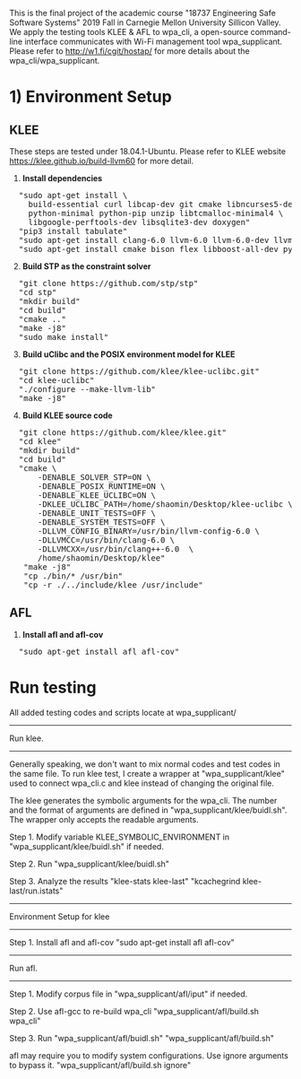 This is the final project of the academic course "18737 Engineering Safe Software Systems" 2019 Fall in 
Carnegie Mellon University Sillicon Valley. We apply the testing tools KLEE & AFL to wpa_cli, a open-source 
command-line interface communicates with Wi-Fi management tool wpa_supplicant. 
Please refer to http://w1.fi/cgit/hostap/ for more details about the wpa_cli/wpa_supplicant.


# 1) Environment Setup
## KLEE

These steps are tested under 18.04.1-Ubuntu.
Please refer to KLEE website https://klee.github.io/build-llvm60 for more detail.

1. **Install dependencies** 

<pre>
  "sudo apt-get install \
    build-essential curl libcap-dev git cmake libncurses5-dev \
    python-minimal python-pip unzip libtcmalloc-minimal4 \
    libgoogle-perftools-dev libsqlite3-dev doxygen"
  "pip3 install tabulate"
  "sudo apt-get install clang-6.0 llvm-6.0 llvm-6.0-dev llvm-6.0-tools"
  "sudo apt-get install cmake bison flex libboost-all-dev python perl minisat"
</pre>

2. **Build STP as the constraint solver**

<pre>
  "git clone https://github.com/stp/stp"
  "cd stp"
  "mkdir build"
  "cd build"
  "cmake .."
  "make -j8"
  "sudo make install"
</pre>

3. **Build uClibc and the POSIX environment model for KLEE**

<pre>
  "git clone https://github.com/klee/klee-uclibc.git"
  "cd klee-uclibc"  
  "./configure --make-llvm-lib"
  "make -j8"
</pre>

4. **Build KLEE source code**

<pre>
  "git clone https://github.com/klee/klee.git"
  "cd klee"
  "mkdir build"
  "cd build"
  "cmake \
      -DENABLE_SOLVER_STP=ON \
      -DENABLE_POSIX_RUNTIME=ON \
      -DENABLE_KLEE_UCLIBC=ON \
      -DKLEE_UCLIBC_PATH=/home/shaomin/Desktop/klee-uclibc \
      -DENABLE_UNIT_TESTS=OFF \
      -DENABLE_SYSTEM_TESTS=OFF \
      -DLLVM_CONFIG_BINARY=/usr/bin/llvm-config-6.0 \
      -DLLVMCC=/usr/bin/clang-6.0 \
      -DLLVMCXX=/usr/bin/clang++-6.0  \
      /home/shaomin/Desktop/klee"
   "make -j8"
   "cp ./bin/* /usr/bin"
   "cp -r ./../include/klee /usr/include"
</pre>

## AFL
1. **Install afl and afl-cov**

<pre>
  "sudo apt-get install afl afl-cov"
</pre>

# Run testing

All added testing codes and scripts locate at wpa_supplicant/


************************************************
Run klee.
************************************************
Generally speaking, we don't want to mix normal codes and test codes in the same file. To run klee test, I create a 
wrapper at "wpa_supplicant/klee" used to connect wpa_cli.c and klee instead of changing the original file. 

The klee generates the symbolic arguments for the wpa_cli. The number and the format of arguments are defined in 
"wpa_supplicant/klee/buidl.sh". The wrapper only accepts the readable arguments.


Step 1. Modify variable KLEE_SYMBOLIC_ENVIRONMENT in "wpa_supplicant/klee/buidl.sh" if needed.

Step 2. Run "wpa_supplicant/klee/buidl.sh"

Step 3. Analyze the results
   "klee-stats klee-last"
   "kcachegrind klee-last/run.istats"


************************************************
Environment Setup for klee
************************************************
Step 1. Install afl and afl-cov
  "sudo apt-get install afl afl-cov"
  

************************************************
Run afl.
************************************************
Step 1. Modify corpus file in "wpa_supplicant/afl/iput" if needed.

Step 2. Use afl-gcc to re-build wpa_cli
  "wpa_supplicant/afl/build.sh wpa_cli"

Step 3. Run "wpa_supplicant/afl/buidl.sh"
  "wpa_supplicant/afl/build.sh"
  
  afl may require you to modify system configurations. Use ignore arguments to bypass it.
  "wpa_supplicant/afl/build.sh ignore"
 
  
